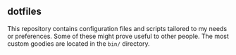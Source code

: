 dotfiles
--------

This repository contains configuration files and scripts tailored to my needs
or preferences. Some of these might prove useful to other people. The most
custom goodies are located in the `bin/` directory.
